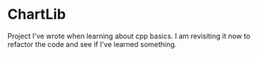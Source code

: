 # ChartLib
Project I've wrote when learning about cpp basics. I am revisiting it now to refactor the code and see if I've learned something.
